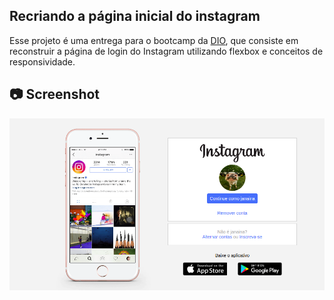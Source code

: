 ## Recriando a página inicial do instagram

Esse projeto é uma entrega para o bootcamp da [DIO](https://web.digitalinnovation.one), que consiste em reconstruir a página de login do Instagram utilizando flexbox e conceitos de responsividade.

## :camera: Screenshot 
<img src="https://github.com/thejanesol/instagram-page/blob/main/screenshot-readme.png">
